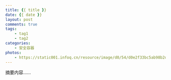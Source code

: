 ```yaml
---
title: {{ title }}
date: {{ date }}
layout: post
comments: true
tags:
    - tag1
    - tag2
categories:
    - 安全容器
photos:
    - https://static001.infoq.cn/resource/image/d0/54/d0e2f33bc5ab98b2d70d47772b582054.png
---
```


摘要内容......

<!-- more -->

